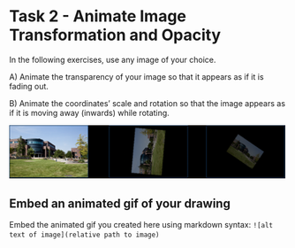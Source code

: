 # Task 2 - Animate Image Transformation and Opacity

In the following exercises, use any image of your choice.

A) Animate the transparency of your image so that it appears as if it is fading out.

B) Animate the coordinates’ scale and rotation so that the image appears as if it is moving away (inwards) while rotating. 

<img src="../images/img2.png" width="500px">

## Embed an animated gif of your drawing

Embed the animated gif you created here using markdown syntax: `![alt text of image](relative path to image)`